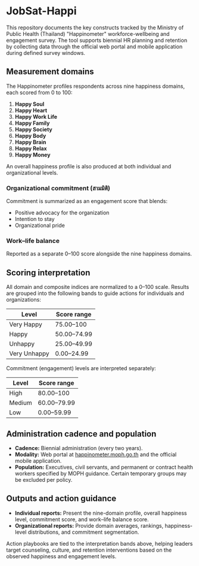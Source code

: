 # JobSat-Happi

This repository documents the key constructs tracked by the Ministry of Public Health (Thailand) "Happinometer" workforce-wellbeing and engagement survey. The tool supports biennial HR planning and retention by collecting data through the official web portal and mobile application during defined survey windows.

## Measurement domains
The Happinometer profiles respondents across nine happiness domains, each scored from 0 to 100:

1. **Happy Soul**
2. **Happy Heart**
3. **Happy Work Life**
4. **Happy Family**
5. **Happy Society**
6. **Happy Body**
7. **Happy Brain**
8. **Happy Relax**
9. **Happy Money**

An overall happiness profile is also produced at both individual and organizational levels.

### Organizational commitment (สามมิติ)
Commitment is summarized as an engagement score that blends:
- Positive advocacy for the organization
- Intention to stay
- Organizational pride

### Work–life balance
Reported as a separate 0–100 score alongside the nine happiness domains.

## Scoring interpretation
All domain and composite indices are normalized to a 0–100 scale. Results are grouped into the following bands to guide actions for individuals and organizations:

| Level         | Score range |
|---------------|-------------|
| Very Happy    | 75.00–100   |
| Happy         | 50.00–74.99 |
| Unhappy       | 25.00–49.99 |
| Very Unhappy  | 0.00–24.99  |

Commitment (engagement) levels are interpreted separately:

| Level | Score range |
|-------|-------------|
| High  | 80.00–100   |
| Medium| 60.00–79.99 |
| Low   | 0.00–59.99  |

## Administration cadence and population
- **Cadence:** Biennial administration (every two years).
- **Modality:** Web portal at [happinometer.moph.go.th](https://happinometer.moph.go.th) and the official mobile application.
- **Population:** Executives, civil servants, and permanent or contract health workers specified by MOPH guidance. Certain temporary groups may be excluded per policy.

## Outputs and action guidance
- **Individual reports:** Present the nine-domain profile, overall happiness level, commitment score, and work–life balance score.
- **Organizational reports:** Provide domain averages, rankings, happiness-level distributions, and commitment segmentation.

Action playbooks are tied to the interpretation bands above, helping leaders target counseling, culture, and retention interventions based on the observed happiness and engagement levels.
